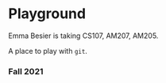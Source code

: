 # Playground

Emma Besier is taking CS107, AM207, AM205.

A place to play with `git`.

### Fall 2021

